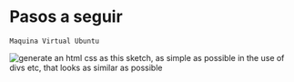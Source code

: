# Pasos a seguir
```
Maquina Virtual Ubuntu

```
![generate an html css as this sketch, as simple as possible in the use of divs etc, that looks as similar as possible](https://github.com/user-attachments/assets/0101f8e1-14fd-44d8-8033-f7d896f55fdc)

